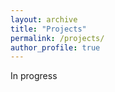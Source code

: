 ```yaml
---
layout: archive
title: "Projects"
permalink: /projects/
author_profile: true
---
```


In progress


